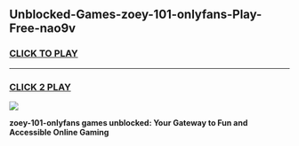
## Unblocked-Games-zoey-101-onlyfans-Play-Free-nao9v
<h3>
<a href="https://premium76.site?title=zoey-101-onlyfans&ref=24M">CLICK TO PLAY</a></h3>
<hr>

<h3>
<a href="https://premium76.site?title=zoey-101-onlyfans&ref=24M">CLICK 2 PLAY</a>
  
</h3>

<a href="https://premium76.site?title=zoey-101-onlyfans&ref=24M"><img src="https://clearcache.store/games.png"></a>


**zoey-101-onlyfans games unblocked: Your Gateway to Fun and Accessible Online Gaming**
